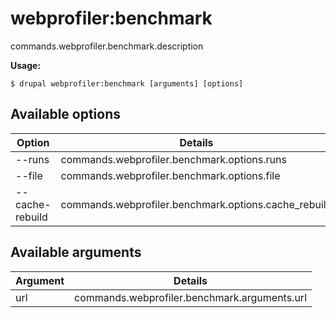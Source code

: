 # webprofiler:benchmark
commands.webprofiler.benchmark.description

**Usage:**
```
$ drupal webprofiler:benchmark [arguments] [options]
```

## Available options
Option | Details
-------|-------------
--runs | commands.webprofiler.benchmark.options.runs
--file | commands.webprofiler.benchmark.options.file
--cache-rebuild | commands.webprofiler.benchmark.options.cache_rebuild

## Available arguments
Argument | Details
---------|-------------
url | commands.webprofiler.benchmark.arguments.url
